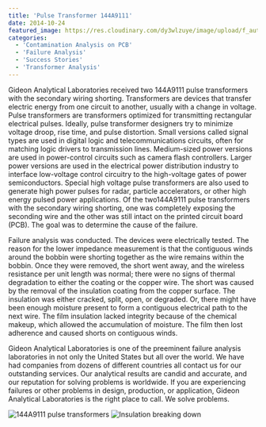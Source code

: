 ```yaml
---
title: 'Pulse Transformer 144A9111'
date: 2014-10-24
featured_image: https://res.cloudinary.com/dy3wlzuye/image/upload/f_auto,c_scale,w_250/v1/GideonLabs/144A9111-pulse-transformers2.jpg
categories:
  - 'Contamination Analysis on PCB'
  - 'Failure Analysis'
  - 'Success Stories'
  - 'Transformer Analysis'
---
```


Gideon Analytical Laboratories received two 144A9111 pulse transformers with the secondary wiring shorting. Transformers are devices that transfer electric energy from one circuit to another, usually with a change in voltage. Pulse transformers are transformers optimized for transmitting rectangular electrical pulses. Ideally, pulse transformer designers try to minimize voltage droop, rise time, and pulse distortion. Small versions called signal types are used in digital logic and telecommunications circuits, often for matching logic drivers to transmission lines. Medium-sized power versions are used in power-control circuits such as camera flash controllers. Larger power versions are used in the electrical power distribution industry to interface low-voltage control circuitry to the high-voltage gates of power semiconductors. Special high voltage pulse transformers are also used to generate high power pulses for radar, particle accelerators, or other high energy pulsed power applications. Of the two144A9111 pulse transformers with the secondary wiring shorting, one was completely exposing the seconding wire and the other was still intact on the printed circuit board (PCB). The goal was to determine the cause of the failure.

Failure analysis was conducted. The devices were electrically tested. The reason for the lower impedance measurement is that the contiguous winds around the bobbin were shorting together as the wire remains within the bobbin. Once they were removed, the short went away, and the wireless resistance per unit length was normal; there were no signs of thermal degradation to either the coating or the copper wire. The short was caused by the removal of the insulation coating from the copper surface. The insulation was either cracked, split, open, or degraded. Or, there might have been enough moisture present to form a contiguous electrical path to the next wire. The film insulation lacked integrity because of the chemical makeup, which allowed the accumulation of moisture. The film then lost adherence and caused shorts on contiguous winds.

Gideon Analytical Laboratories is one of the preeminent failure analysis laboratories in not only the United States but all over the world. We have had companies from dozens of different countries all contact us for our outstanding services. Our analytical results are candid and accurate, and our reputation for solving problems is worldwide. If you are experiencing failures or other problems in design, production, or application, Gideon Analytical Laboratories is the right place to call. We solve problems.

![144A9111 pulse transformers](https://res.cloudinary.com/dy3wlzuye/image/upload/f_auto,c_scale,w_300/GideonLabs/144A9111-pulse-transformers2.jpg '144A9111 pulse transformers')
![Insulation breaking down](https://res.cloudinary.com/dy3wlzuye/image/upload/f_auto,c_scale,w_300/GideonLabs/Insulation-breaking-down2.jpg 'Insulation breaking down')

